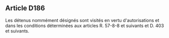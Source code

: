 Article D186
----
Les détenus nommément désignés sont visités en vertu d'autorisations et dans les
conditions déterminées aux articles R. 57-8-8 et suivants et D. 403 et suivants.
